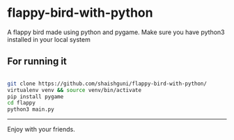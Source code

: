 # flappy-bird-with-python
A flappy bird made using python and pygame. 
Make sure you have python3 installed in your local system
## For running it 
```bash

git clone https://github.com/shaishguni/flappy-bird-with-python/
virtualenv venv && source venv/bin/activate
pip install pygame
cd flappy
python3 main.py

```

<hr/>





Enjoy with your friends.
